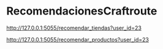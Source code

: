 # RecomendacionesCraftroute

http://127.0.0.1:5055/recomendar_tiendas?user_id=23


http://127.0.0.1:5055/recomendar_productos?user_id=23